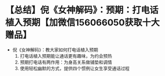 # 【总结】倪《女神解码》：预期：打电话植入预期【加微信156066050获取十大赠品】

-   倪《女神解码》：教大家如何打电话植入预期
    1.  打电话植入预期能让通话更有趣味，为约会预热
    2.  预期打电话有两作用：为身高关系做铺垫和调情
    3.  使用轻松幽默的方式，提供四个惯例让女生享受通话过程